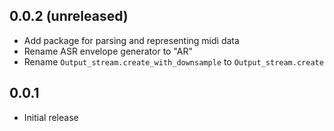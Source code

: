 ## 0.0.2 (unreleased)

- Add package for parsing and representing midi data
- Rename ASR envelope generator to "AR"
- Rename `Output_stream.create_with_downsample` to `Output_stream.create`

## 0.0.1

- Initial release
